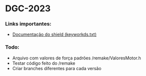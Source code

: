 # DGC-2023
### Links importantes:
- <a href="https://github.com/adafruit/Adafruit-Motor-Shield-library">Documentação do shield (keyworkds.txt)</a>

### Todo:
* Arquivo com valores de força padrões /remake/ValoresMotor.h
* Testar código feito do /remake
* Criar branches diferentes para cada versão
